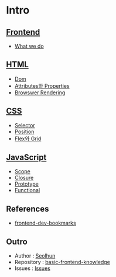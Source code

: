 # Intro

## [Frontend](1-frontend/README.md)
* [What we do](1-frontend/WhatWeDo.md)

## [HTML](2-html/README.md)
* [Dom](2-html/Dom.md)
* [Attributes와 Properties](2-html/AttributeAndProperty.md)
* [Browswer Rendering](2-html/BrowswerRendering.md)

## [CSS](3-css/README.md)
* [Selector](3-css/Selector.md)
* [Position](3-css/Position.md)
* [Flex와 Grid](3-css/FlexAndGrid.md)

## [JavaScript](4-js/README.md)
* [Scope](4-js/Scope.md)
* [Closure](4-js/Closure.md)
* [Prototype](4-js/Prototype.md)
* [Functional](4-js/Functional.md)

## References
<!-- * [Last part without title](GLOSSARY.md) -->
* [frontend-dev-bookmarks](https://github.com/dypsilon/frontend-dev-bookmarks)


## Outro
- Author : [Seolhun](https://github.com/Seolhun)
- Repository : [basic-frontend-knowledge](https://github.com/Seolhun/basic-frontend-knowledge)
- Issues : [Issues](https://github.com/Seolhun/basic-frontend-knowledge/issues)





